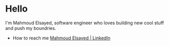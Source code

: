 
# Hello
I'm Mahmoud Elsayed, software engineer who loves building new cool stuff and push my boundries.

- How to reach me [Mahmoud Elsayed | LinkedIn](https://www.linkedin.com/in/mahmoud-elsayed-675b20194/)

<!---
MahmoudElsayedEssa/MahmoudElsayedEssa is a ✨ special ✨ repository because its `README.md` (this file) appears on your GitHub profile.
You can click the Preview link to take a look at your changes.
--->

